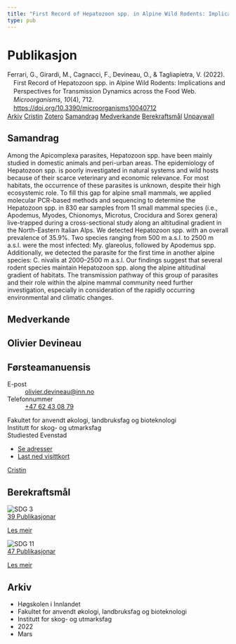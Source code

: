 ```yaml
---
title: "First Record of Hepatozoon spp. in Alpine Wild Rodents: Implications and Perspectives for Transmission Dynamics across the Food Web"
type: pub
---
```

<h1>Publikasjon</h1>
<article id="csl-bib-container-5YYKHKYX" class="csl-bib-container">
  <div class="csl-bib-body" style="line-height: 1.35; padding-left: 1em; text-indent:-1em;">
  <div class="csl-entry">Ferrari, G., Girardi, M., Cagnacci, F., Devineau, O., &amp; Tagliapietra, V. (2022). First Record of Hepatozoon spp. in Alpine Wild Rodents: Implications and Perspectives for Transmission Dynamics across the Food Web. <i>Microorganisms</i>, <i>10</i>(4), 712. <a href="https://doi.org/10.3390/microorganisms10040712">https://doi.org/10.3390/microorganisms10040712</a></div>
</div>
  <div class="csl-bib-buttons">
    <a href="#taxonomy-article-5YYKHKYX" class="csl-bib-button">Arkiv</a>
    <a href="https://app.cristin.no/results/show.jsf?id=2013113" alt="Cristin URL" class="csl-bib-button">Cristin</a>
    <a href="http://zotero.org/groups/5022929/items/5YYKHKYX" alt="Zotero URL" class="csl-bib-button">Zotero</a>
    <a href="#abstract-article-5YYKHKYX" class="csl-bib-button">Samandrag</a>
    <a href="#contributors-article-5YYKHKYX" class="csl-bib-button">Medverkande</a>
    <a href="#sdg-article-5YYKHKYX" class="csl-bib-button">Berekraftsmål</a>
    <a href="https://www.mdpi.com/2076-2607/10/4/712/pdf?version=1648215710" class="csl-bib-button">Unpaywall</a>
  </div>
  <div id="csl-bib-meta-container-5YYKHKYX"></div>
</article>
<div id="csl-bib-meta-5YYKHKYX" class="csl-bib-meta">
  <article id="abstract-article-5YYKHKYX" class="abstract-article">
    <h1>Samandrag</h1>
    Among the Apicomplexa parasites, Hepatozoon spp. have been mainly studied in domestic animals and peri-urban areas. The epidemiology of Hepatozoon spp. is poorly investigated in natural systems and wild hosts because of their scarce veterinary and economic relevance. For most habitats, the occurrence of these parasites is unknown, despite their high ecosystemic role. To fill this gap for alpine small mammals, we applied molecular PCR-based methods and sequencing to determine the Hepatozoon spp. in 830 ear samples from 11 small mammal species (i.e., Apodemus, Myodes, Chionomys, Microtus, Crocidura and Sorex genera) live-trapped during a cross-sectional study along an altitudinal gradient in the North-Eastern Italian Alps. We detected Hepatozoon spp. with an overall prevalence of 35.9%. Two species ranging from 500 m a.s.l. to 2500 m a.s.l. were the most infected: My. glareolus, followed by Apodemus spp. Additionally, we detected the parasite for the first time in another alpine species: C. nivalis at 2000–2500 m a.s.l. Our findings suggest that several rodent species maintain Hepatozoon spp. along the alpine altitudinal gradient of habitats. The transmission pathway of this group of parasites and their role within the alpine mammal community need further investigation, especially in consideration of the rapidly occurring environmental and climatic changes.
  </article>
  <article id="contributors-article-5YYKHKYX" class="contributors-article">
    <h1>Medverkande</h1>
    <div class="personas">
<div class="vrtx-hinn-person-card">
<div class="photo">
<i class="lar la-user-circle missing-person"></i>
</div>
<div class="info">
<hgroup><h1>Olivier Devineau</h1>
<h2>Førsteamanuensis</h2>
</hgroup><dl>
<dt>E-post</dt>
<dd>
<a href="mailto:olivier.devineau@inn.no">olivier.devineau@inn.no</a>
</dd>
<dt>Telefonnummer</dt>
<dd><a href="tel:+4762430879">
+47 62 43 08 79
</a></dd>
</dl>
<p>
Fakultet for anvendt økologi, landbruksfag og bioteknologi<br>
Institutt for skog- og utmarksfag<br>
Studiested Evenstad
</p>
<ul class="vrtx-hinn-links">
<li><a href="https://www.inn.no/finn-en-ansatt/olivier-devineau.html#vrtx-hinn-addresses">Se adresser</a></li>
<li><a href="https://www.inn.no/finn-en-ansatt/olivier-devineau.html?vrtx=vcf">Last ned visittkort</a></li>
</ul>
</div>
</div>
<a href="https://app.cristin.no/persons/show.jsf?id=598473" alt="Cristin URL" class="personas-cristin">Cristin</a>
</div>
  </article>
  <article id="sdg-article-5YYKHKYX" class="sdg-article">
    <h1>Berekraftsmål</h1>
    <div class="sdg-container"><div id="sdg3" class="sdg">
<img src="{{< params subfolder >}}images/sdg/sdg03_no.png" class="image" alt="SDG 3">
<div class="sdg-overlay">
<a href="{{< params subfolder >}}no/archive/?sdg=3#archive" class="sdg-publication-count"><span>39</span> Publikasjonar</a>
<p><a href="https://www.fn.no/om-fn/fns-baerekraftsmaal/god-helse-og-livskvalitet?lang=nno-NO" class="sdg-read-more">Les meir</a></p>
</div>
</div> <div id="sdg11" class="sdg">
<img src="{{< params subfolder >}}images/sdg/sdg11_no.png" class="image" alt="SDG 11">
<div class="sdg-overlay">
<a href="{{< params subfolder >}}no/archive/?sdg=11#archive" class="sdg-publication-count"><span>47</span> Publikasjonar</a>
<p><a href="https://www.fn.no/om-fn/fns-baerekraftsmaal/baerekraftige-byer-og-lokalsamfunn?lang=nno-NO" class="sdg-read-more">Les meir</a></p>
</div>
</div></div>
  </article>
  <article id="taxonomy-article-5YYKHKYX" class="taxonomy-article">
    <h1>Arkiv</h1>
    <ul>
      <li>Høgskolen i Innlandet</li>
      <li>Fakultet for anvendt økologi, landbruksfag og bioteknologi</li>
      <li>Institutt for skog- og utmarksfag</li>
      <li>2022</li>
      <li>Mars</li>
    </ul>
  </article>
</div>
